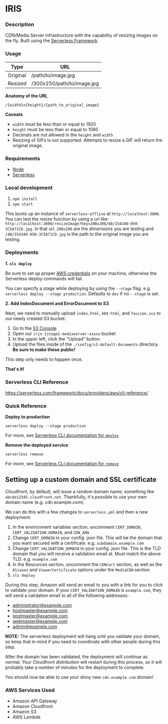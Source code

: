 # IRIS

### Description

CDN/Media Server infrastructure with the capability of resizing images on the fly. Built using the
[Serverless Framework](https://serverless.com/).


### Usage

| Type                 | URL                            |
| -------------------- | ------------------------------ |
| Original             | /path/to/image.jpg             |
| Resized              | /300x250/path/to/image.jpg     |

**Anatomy of the URL**

`/{width}x{height}/{path_to_original_image}`


**Caveats**

- `width` must be less than or equal to 1920
- `height` must be less than or equal to 1080
- Decimals are not allowed in the `height` and `width`
- Resizing of GIFs is not supported. Attempts to resize a GIF will return the original image.


### Requirements

- [Node](https://nodejs.org/en/)
- [Serverless](https://serverless.com/)


### Local development

1. `npm install`
1. `npm start`

This boots up an instance of `serverless-offline` at `http://localhost:3000`. You can test the resize function by using 
a url like `http://localhost:3000/resizeImage?key=200x200/40/154340-050-3C5A71CD.jpg`. In that url, `200x200` are the dimensions you
are testing and `/40/154340-050-3C5A71CD.jpg` is the path to the original image you are testing.


### Deployments

**1. `sls deploy`**

Be sure to set up proper [AWS credentials](https://serverless.com/framework/docs/providers/aws/guide/credentials/) 
on your machine, otherwise the Serverless deploy commands will fail.

You can specify a stage while deploying by using the `--stage` flag. e.g. `serverless deploy --stage production`.
Defaults to `dev` if no `--stage` is set.

**2. Add IndexDocument and ErrorDocument to S3**

Next, we need to manually upload `index.html`, `404.html`, and `favicon.ico` to our newly created S3 bucket:

1. Go to the [S3 Console](https://s3.console.aws.amazon.com/s3/home)
1. Open our `iris-{stage}-mediaserver-xxxxx` bucket
1. In the upper left, click the "Upload" button
1. Upload the files inside of the `./config/s3-default-documents` directory. **Be sure to make these public!**

This step only needs to happen once.

**That's it!**


### Serverless CLI Reference

https://serverless.com/framework/docs/providers/aws/cli-reference/


### Quick Reference

**Deploy to production**

`serverless deploy --stage production`

For more, see [Serverless CLI documentation for `deploy`](https://serverless.com/framework/docs/providers/aws/cli-reference/deploy/)

**Remove the deployed service**

`serverless remove`

For more, see [Serverless CLI documentation for `remove`](https://serverless.com/framework/docs/providers/aws/cli-reference/remove/)


## Setting up a custom domain and SSL certificate

Cloudfront, by default, will issue a random domain name; something like `abcde12345.cloudfront.net`. Thankfully, it's 
possible to use your own domain name (e.g. cdn.example.com).

We can do this with a few changes to `serverless.yml` and then a new deployment:
1. In the environment variables section, uncomment `CERT_DOMAIN`, `CERT_VALIDATION_DOMAIN`, and `CDN_ARN`
1. Change `CERT_DOMAIN` in your config .json file. This will be the domain that you want secured with a certificate. e.g. `subdomain.example.com`
1. Change `CERT_VALIDATION_DOMAIN` in your config .json file. This is the TLD domain that you will receive a validation email at. Must match the above TLD. e.g. `example.com`
1. In the Resources section, uncomment the `CDNCert` section, as well as the `Aliases` and `ViewerCertificate` options under the `MediaCDN` section
1. `sls deploy`

During this step, Amazon will send an email to you with a link for you to click to validate your domain. If your 
`CERT_VALIDATION_DOMAIN` is `example.com`, they will send a validation email to all of the following addresses:
- administrator@example.com
- hostmaster@example.com
- postmaster@example.com
- webmaster@example.com
- admin@example.com

**NOTE:** The serverless deployment will hang until you validate your domain, so keep that in mind if you need to
coordinate with other people during this step.

After the domain has been validated, the deployment will continue as normal. Your Cloudfront distribution will restart
during this process, so it will probably take a number of minutes for the deployment to complete.

You should now be able to use your shiny new `cdn.example.com` domain!


### AWS Services Used

- Amazon API Gateway
- Amazon Cloudfront
- Amazon S3
- AWS Lambda 
